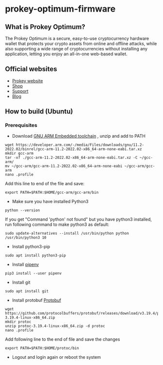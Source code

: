 # prokey-optimum-firmware
## What is Prokey Optimum?
The Prokey Optimum is a secure, easy-to-use cryptocurrency hardware wallet that protects your crypto assets from online and offline attacks, while also supporting a wide range of cryptocurrencies without installing any application, letting you enjoy an all-in-one web-based wallet.
## Official websites
- [Prokey website](Prokey.io)
- [Shop](https://prokey.io/prokey-optimum)
- [Support](https://support.prokey.io)
- [Blog](https://prokey.io/blog)
## How to build (Ubuntu)
### Prerequisites
- Download [GNU ARM Embedded toolchain](https://developer.arm.com/tools-and-software/open-source-software/developer-tools/gnu-toolchain/downloads) , unzip and add to PATH
```
wget https://developer.arm.com/-/media/Files/downloads/gnu/11.2-2022.02/binrel/gcc-arm-11.2-2022.02-x86_64-arm-none-eabi.tar.xz
mkdir gcc-arm
tar -xf ./gcc-arm-11.2-2022.02-x86_64-arm-none-eabi.tar.xz -C ~/gcc-arm/
mv ~/gcc-arm/gcc-arm-11.2-2022.02-x86_64-arm-none-eabi ~/gcc-arm/gcc-arm
nano .profile
```

Add this line to end of the file and save:
```
export PATH=$PATH:$HOME/gcc-arm/gcc-arm/bin
```

- Make sure you have installed Python3
```
python --version
```
If you get "Command 'python' not found" but you have python3 installed, run following command to make python3 as default:
```
sudo update-alternatives --install /usr/bin/python python /usr/bin/python3 10
```

- Install python3-pip
```
sudo apt install python3-pip
```

- Install [pipenv](https://pipenv.readthedocs.io/en/latest/install/)
```
pip3 install --user pipenv
```

- Install git
```
sudo apt install git
```

- Install protobuf [Protobuf](https://github.com/protocolbuffers/protobuf/releases/download/v3.19.4/protoc-3.19.4-linux-x86_64.zip)
```
wget https://github.com/protocolbuffers/protobuf/releases/download/v3.19.4/protoc-3.19.4-linux-x86_64.zip
mkdir protoc
unzip protoc-3.19.4-linux-x86_64.zip -d protoc
nano .profile
```

Add following line to the end of file and save the changes
```
export PATH=$PATH:$HOME/protoc/bin
```
- Logout and login again or reboot the system

